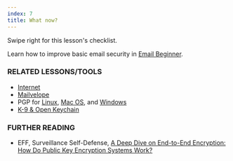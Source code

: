 ```yaml
---
index: 7
title: What now?
---
```

Swipe right for this lesson's checklist.

Learn how to improve basic email security in [Email Beginner](umbrella://lesson/email/0).

### RELATED LESSONS/TOOLS

*   [Internet](umbrella://lesson/the-internet)
*	[Mailvelope](umbrella://lesson/mailvelope)
*   PGP for [Linux](umbrella://lesson/pgp-for-linux), [Mac OS](umbrella://lesson/pgp-for-mac-os-x), and [Windows](umbrella://lesson/pgp-for-windows)
*   [K-9 & Open Keychain](umbrella://lesson/k9-apg)

### FURTHER READING

*   EFF, Surveillance Self-Defense, [A Deep Dive on End-to-End Encryption: How Do Public Key Encryption Systems Work?](https://ssd.eff.org/en/module/introduction-public-key-cryptography-and-pgp)
